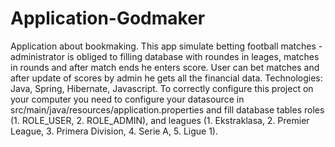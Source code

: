 # Application-Godmaker
Application about bookmaking.
This app simulate betting football matches - administrator is obliged to filling database with roundes in leages, matches in rounds and after match ends he enters score.
User can bet matches and after update of scores by admin he gets all the financial data.
Technologies: Java, Spring, Hibernate, Javascript.
To correctly configure this project on your computer you need to configure your datasource in src/main/java/resources/application.properties and fill database tables roles (1. ROLE_USER, 2. ROLE_ADMIN), and leagues (1. Ekstraklasa, 2. Premier League, 3. Primera Division, 4. Serie A, 5. Ligue 1).

